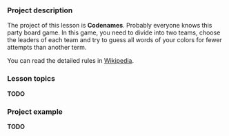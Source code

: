 ### Project description

The project of this lesson is **Codenames**.
Probably everyone knows this party board game.
In this game, you need to divide into two teams, choose the leaders of each team
and try to guess all words of your colors for fewer attempts than another term.

You can read the detailed rules in [Wikipedia](https://en.wikipedia.org/wiki/Codenames_(board_game)).

### Lesson topics

**TODO**

### Project example

**TODO**
